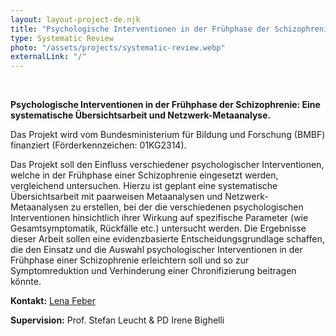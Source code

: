 ```yaml
---
layout: layout-project-de.njk
title: "Psychologische Interventionen in der Frühphase der Schizophrenie"
type: Systematic Review
photo: "/assets/projects/systematic-review.webp"
externalLink: "/"
---
```


<br>

**Psychologische Interventionen in der Frühphase der Schizophrenie: Eine systematische Übersichtsarbeit und Netzwerk-Metaanalyse.**

Das Projekt wird vom Bundesministerium für Bildung und Forschung (BMBF) finanziert (Förderkennzeichen: 01KG2314).

Das Projekt soll den Einfluss verschiedener psychologischer Interventionen, welche in der Frühphase einer Schizophrenie eingesetzt werden, vergleichend untersuchen. Hierzu ist geplant eine systematische Übersichtsarbeit mit paarweisen Metaanalysen und Netzwerk-Metaanalysen zu erstellen, bei der die verschiedenen psychologischen Interventionen hinsichtlich ihrer Wirkung auf spezifische Parameter (wie Gesamtsymptomatik, Rückfälle etc.) untersucht werden. Die Ergebnisse dieser Arbeit sollen eine evidenzbasierte Entscheidungsgrundlage schaffen, die den Einsatz und die Auswahl psychologischer Interventionen in der Frühphase einer Schizophrenie erleichtern soll und so zur Symptomreduktion und Verhinderung einer Chronifizierung beitragen könnte.


**Kontakt:** [Lena Feber](/team/lena-feber/)

**Supervision:** Prof. Stefan Leucht & PD Irene Bighelli


